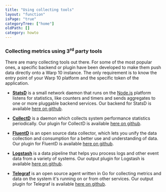 ```yaml
---
title: "Using collecting tools"
layout: "function"
isPage: "true"
categoryTree: ["home"]
oldPath: []
category: howto
---
```


### Collecting metrics using 3<sup>rd</sup> party tools

There are many collecting tools out there. For some of the most popular ones, a specific backend or plugin have been developed to make them push data directly onto a Warp 10 instance. The only requirement is to know the entry point of your Warp 10 platform and the specific token of the application.

* [**StatsD**](https://github.com/etsy/statsd) is a small network daemon that runs on the [Node.js](https://nodejs.org/en/) platform listens for statistics, like counters and timers and sends aggregates to one or more pluggable backend services. Our backend for StatsD is available [here on github](https://github.com/cityzendata/statsd-warp10-backend.git).

* [**CollectD**](https://collectd.org/) is a daemon which collects system performance statistics periodically. Our plugin for CollectD is available [here on github](https://github.com/cityzendata/collectd-plugin-warp10.git).

* [**FluentD**](http://www.fluentd.org/) is an open source data collector, which lets you unify the data collection and consumption for a better use and understanding of data. Our plugin for FluentD is available [here on github](https://github.com/cityzendata/fluentd-plugin-warp10.git).

* [**Logstash**](https://www.elastic.co/products/logstash) is a data pipeline that helps you process logs and other event data from a variety of systems. Our output plugin for Logstash is available [here on github](https://github.com/cityzendata/logstash-output-warp10.git).

* [**Telegraf**](https://influxdata.com/time-series-platform/telegraf/) is an open source agent written in Go for collecting metrics and data on the system it's running on or from other services. Our output plugin for Telegraf is available [here on github](https://github.com/cityzendata/telegraf-output-warp10.git).
